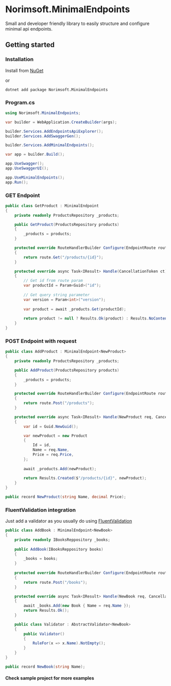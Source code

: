 # Norimsoft.MinimalEndpoints
Small and developer friendly library to easily structure and configure minimal api endpoints.

## Getting started
### Installation
Install from [NuGet](https://www.nuget.org/packages/Norimsoft.MinimalEndpoints)

or
```shell
dotnet add package Norimsoft.MinimalEndpoints
```

### Program.cs
```cs
using Norimsoft.MinimalEndpoints;

var builder = WebApplication.CreateBuilder(args);

builder.Services.AddEndpointsApiExplorer();
builder.Services.AddSwaggerGen();

builder.Services.AddMinimalEndpoints();

var app = builder.Build();

app.UseSwagger();
app.UseSwaggerUI();

app.UseMinimalEndpoints();
app.Run();
```
### GET Endpoint
```cs
public class GetProduct : MinimalEndpoint
{
    private readonly ProductsRepository _products;

    public GetProduct(ProductsRepository products)
    {
        _products = products;
    }

    protected override RouteHandlerBuilder Configure(EndpointRoute route)
    {
        return route.Get("/products/{id}");
    }

    protected override async Task<IResult> Handle(CancellationToken ct)
    {
        // Get id from route param
        var productId = Param<Guid>("id");
        
        // Get query string parameter
        var version = Param<int>("version");
        
        var product = await _products.Get(productId);
        
        return product != null ? Results.Ok(product) : Results.NoContent();
    }
}
```
### POST Endpoint with request
```cs
public class AddProduct : MinimalEndpoint<NewProduct>
{
    private readonly ProductsRepository _products;

    public AddProduct(ProductsRepository products)
    {
        _products = products;
    }

    protected override RouteHandlerBuilder Configure(EndpointRoute route)
    {
        return route.Post("/products");
    }

    protected override async Task<IResult> Handle(NewProduct req, CancellationToken ct)
    {
        var id = Guid.NewGuid();

        var newProduct = new Product
        {
            Id = id,
            Name = req.Name,
            Price = req.Price,
        };
        
        await _products.Add(newProduct);
        
        return Results.Created($"/products/{id}", newProduct);
    }
}

public record NewProduct(string Name, decimal Price);
```
### FluentValidation integration
Just add a validator as you usually do using [FluentValidation](https://docs.fluentvalidation.net/en/latest/start.html)
```cs
public class AddBook : MinimalEndpoint<NewBook>
{
    private readonly IBooksReppository _books;
    
    public AddBook(IBooksReppository books)
    {
        _books = books;
    }
    
    protected override RouteHandlerBuilder Configure(EndpointRoute route)
    {
        return route.Post("/books");
    }

    protected override async Task<IResult> Handle(NewBook req, CancellationToken ct)
    {
        await _books.Add(new Book { Name = req.Name });
        return Results.Ok();
    }

    public class Validator : AbstractValidator<NewBook>
    {
        public Validator()
        {
            RuleFor(x => x.Name).NotEmpty();
        }
    }
}

public record NewBook(string Name);
```

#### Check sample project for more examples
